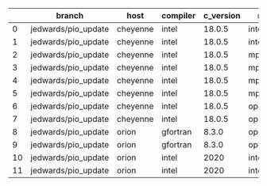 |    | branch              | host     | compiler   | c_version   | mpi      | m_version   | o_g   | os    | build   | u_pass   | u_fail   | s_pass   | s_fail   | e_pass   | e_fail   | nuopc_pass   | nuopc_fail   | hash                                                                                                                                       | modified            |
|----|---------------------|----------|------------|-------------|----------|-------------|-------|-------|---------|----------|----------|----------|----------|----------|----------|--------------|--------------|--------------------------------------------------------------------------------------------------------------------------------------------|---------------------|
|  0 | jedwards/pio_update | cheyenne | intel      | 18.0.5      | intelmpi | 2018.4.274  | O     | Linux | Pass    | queued   | queued   | queued   | queued   | queued   | queued   | queued       | queued       | [artifacts](https://github.com/esmf-org/esmf-test-artifacts/tree/cheyenne/jedwards_pio_update/cheyenne/intel/18.0.5/O/intelmpi/2018.4.274) | 02/15/2022_08:07:47 |
|  1 | jedwards/pio_update | cheyenne | intel      | 18.0.5      | intelmpi | 2018.4.274  | g     | Linux | Pass    | 13657    | 0        | 49       | 0        | 80       | 0        | 50           | 0            | [artifacts](https://github.com/esmf-org/esmf-test-artifacts/tree/cheyenne/jedwards_pio_update/cheyenne/intel/18.0.5/g/intelmpi/2018.4.274) | 02/15/2022_08:07:47 |
|  2 | jedwards/pio_update | cheyenne | intel      | 18.0.5      | mpiuni   | none        | O     | Linux | Fail    | fail     | fail     | fail     | fail     | fail     | fail     | 0            | 50           | [artifacts](https://github.com/esmf-org/esmf-test-artifacts/tree/cheyenne/jedwards_pio_update/cheyenne/intel/18.0.5/O/mpiuni/none)         | 02/15/2022_08:07:47 |
|  3 | jedwards/pio_update | cheyenne | intel      | 18.0.5      | mpiuni   | none        | g     | Linux | Fail    | fail     | fail     | fail     | fail     | fail     | fail     | 0            | 50           | [artifacts](https://github.com/esmf-org/esmf-test-artifacts/tree/cheyenne/jedwards_pio_update/cheyenne/intel/18.0.5/g/mpiuni/none)         | 02/15/2022_08:07:47 |
|  4 | jedwards/pio_update | cheyenne | intel      | 18.0.5      | mpt      | 2.19        | O     | Linux | Pass    | queued   | queued   | queued   | queued   | queued   | queued   | queued       | queued       | [artifacts](https://github.com/esmf-org/esmf-test-artifacts/tree/cheyenne/jedwards_pio_update/cheyenne/intel/18.0.5/O/mpt/2.19)            | 02/15/2022_08:07:47 |
|  5 | jedwards/pio_update | cheyenne | intel      | 18.0.5      | mpt      | 2.19        | g     | Linux | Pass    | 13657    | 0        | 49       | 0        | 80       | 0        | 0            | 50           | [artifacts](https://github.com/esmf-org/esmf-test-artifacts/tree/cheyenne/jedwards_pio_update/cheyenne/intel/18.0.5/g/mpt/2.19)            | 02/15/2022_08:07:47 |
|  6 | jedwards/pio_update | cheyenne | intel      | 18.0.5      | openmpi  | 3.1.4       | O     | Linux | Pass    | queued   | queued   | queued   | queued   | queued   | queued   | queued       | queued       | [artifacts](https://github.com/esmf-org/esmf-test-artifacts/tree/cheyenne/jedwards_pio_update/cheyenne/intel/18.0.5/O/openmpi/3.1.4)       | 02/15/2022_08:07:47 |
|  7 | jedwards/pio_update | cheyenne | intel      | 18.0.5      | openmpi  | 3.1.4       | g     | Linux | Pass    | 13657    | 0        | 49       | 0        | 80       | 0        | 50           | 0            | [artifacts](https://github.com/esmf-org/esmf-test-artifacts/tree/cheyenne/jedwards_pio_update/cheyenne/intel/18.0.5/g/openmpi/3.1.4)       | 02/15/2022_08:07:47 |
|  8 | jedwards/pio_update | orion    | gfortran   | 8.3.0       | openmpi  | 4.0.2       | O     | Linux | Pass    | 9033     | 0        | 49       | 0        | 80       | 0        | 50           | 0            | [artifacts](https://github.com/esmf-org/esmf-test-artifacts/tree/orion/jedwards_pio_update/orion/gfortran/8.3.0/O/openmpi/4.0.2)           | 02/15/2022_08:25:58 |
|  9 | jedwards/pio_update | orion    | gfortran   | 8.3.0       | openmpi  | 4.0.2       | g     | Linux | Pass    | 13657    | 0        | 49       | 0        | 80       | 0        | 50           | 0            | [artifacts](https://github.com/esmf-org/esmf-test-artifacts/tree/orion/jedwards_pio_update/orion/gfortran/8.3.0/g/openmpi/4.0.2)           | 02/15/2022_08:25:58 |
| 10 | jedwards/pio_update | orion    | intel      | 2020        | intelmpi | 2020.2      | O     | Linux | Pass    | 9031     | 2        | 49       | 0        | 80       | 0        | 50           | 0            | [artifacts](https://github.com/esmf-org/esmf-test-artifacts/tree/orion/jedwards_pio_update/orion/intel/2020/O/intelmpi/2020.2)             | 02/15/2022_08:25:58 |
| 11 | jedwards/pio_update | orion    | intel      | 2020        | intelmpi | 2020.2      | g     | Linux | Pass    | fail     | fail     | fail     | fail     | fail     | fail     | 0            | 0            | [artifacts](https://github.com/esmf-org/esmf-test-artifacts/tree/orion/jedwards_pio_update/orion/intel/2020/g/intelmpi/2020.2)             | 02/15/2022_08:25:58 |
